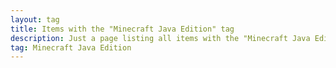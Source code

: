 ```yaml
---
layout: tag
title: Items with the "Minecraft Java Edition" tag
description: Just a page listing all items with the "Minecraft Java Edition" tag
tag: Minecraft Java Edition
---
```

